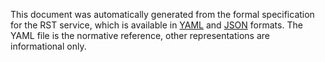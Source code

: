 This document was automatically generated from the formal specification for the
RST service, which is available in
[YAML](https://icann.github.io/rst-test-specs/rst-test-specs.yaml) and
[JSON](https://icann.github.io/rst-test-specs/rst-test-specs.yaml)
formats. The YAML file is the normative reference, other representations are
informational only.
